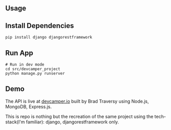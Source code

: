 ## Usage

## Install Dependencies

```
pip install django djangorestframework
```

## Run App

```
# Run in dev mode
cd src/devcamper_project
python manage.py runserver
```

## Demo

The API is live at [devcamper.io](https://devcamper.io) built by Brad Traversy using Node.js, MongoDB, Express.js.

This is repo is nothing but the recreation of the same project using the tech-stack(I'm familiar): django, djangorestframework only.

